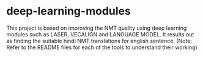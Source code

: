 # deep-learning-modules
This project is based on improving the NMT quality using deep learning modules such as LASER, VECALIGN and LANGUAGE MODEL.
It results out as finding the suitable hindi NMT translations for english sentence.
(Note: Refer to the README files for each of the tools to understand their working)
